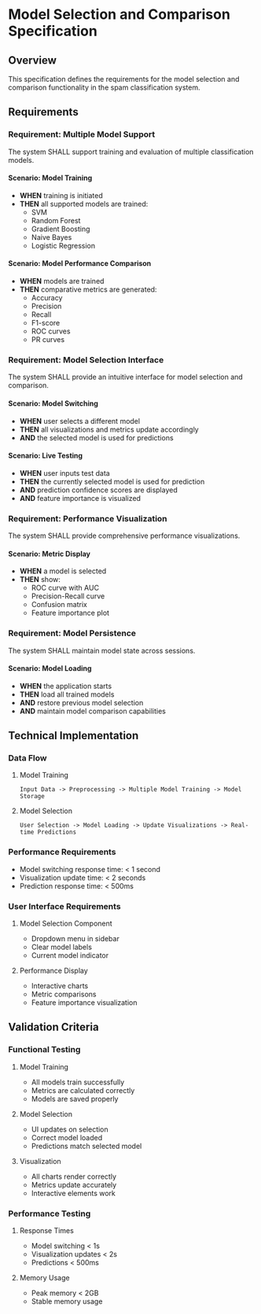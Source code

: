 # Model Selection and Comparison Specification

## Overview
This specification defines the requirements for the model selection and comparison functionality in the spam classification system.

## Requirements

### Requirement: Multiple Model Support
The system SHALL support training and evaluation of multiple classification models.

#### Scenario: Model Training
- **WHEN** training is initiated
- **THEN** all supported models are trained:
  - SVM
  - Random Forest
  - Gradient Boosting
  - Naive Bayes
  - Logistic Regression

#### Scenario: Model Performance Comparison
- **WHEN** models are trained
- **THEN** comparative metrics are generated:
  - Accuracy
  - Precision
  - Recall
  - F1-score
  - ROC curves
  - PR curves

### Requirement: Model Selection Interface
The system SHALL provide an intuitive interface for model selection and comparison.

#### Scenario: Model Switching
- **WHEN** user selects a different model
- **THEN** all visualizations and metrics update accordingly
- **AND** the selected model is used for predictions

#### Scenario: Live Testing
- **WHEN** user inputs test data
- **THEN** the currently selected model is used for prediction
- **AND** prediction confidence scores are displayed
- **AND** feature importance is visualized

### Requirement: Performance Visualization
The system SHALL provide comprehensive performance visualizations.

#### Scenario: Metric Display
- **WHEN** a model is selected
- **THEN** show:
  - ROC curve with AUC
  - Precision-Recall curve
  - Confusion matrix
  - Feature importance plot

### Requirement: Model Persistence
The system SHALL maintain model state across sessions.

#### Scenario: Model Loading
- **WHEN** the application starts
- **THEN** load all trained models
- **AND** restore previous model selection
- **AND** maintain model comparison capabilities

## Technical Implementation

### Data Flow
1. Model Training
   ```
   Input Data -> Preprocessing -> Multiple Model Training -> Model Storage
   ```

2. Model Selection
   ```
   User Selection -> Model Loading -> Update Visualizations -> Real-time Predictions
   ```

### Performance Requirements
- Model switching response time: < 1 second
- Visualization update time: < 2 seconds
- Prediction response time: < 500ms

### User Interface Requirements
1. Model Selection Component
   - Dropdown menu in sidebar
   - Clear model labels
   - Current model indicator

2. Performance Display
   - Interactive charts
   - Metric comparisons
   - Feature importance visualization

## Validation Criteria

### Functional Testing
1. Model Training
   - All models train successfully
   - Metrics are calculated correctly
   - Models are saved properly

2. Model Selection
   - UI updates on selection
   - Correct model loaded
   - Predictions match selected model

3. Visualization
   - All charts render correctly
   - Metrics update accurately
   - Interactive elements work

### Performance Testing
1. Response Times
   - Model switching < 1s
   - Visualization updates < 2s
   - Predictions < 500ms

2. Memory Usage
   - Peak memory < 2GB
   - Stable memory usage